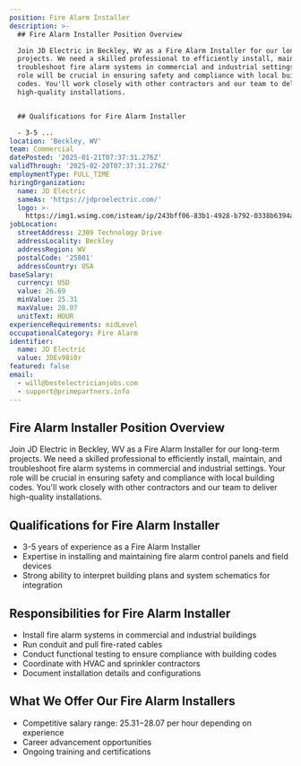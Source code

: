 ```yaml
---
position: Fire Alarm Installer
description: >-
  ## Fire Alarm Installer Position Overview

  Join JD Electric in Beckley, WV as a Fire Alarm Installer for our long-term
  projects. We need a skilled professional to efficiently install, maintain, and
  troubleshoot fire alarm systems in commercial and industrial settings. Your
  role will be crucial in ensuring safety and compliance with local building
  codes. You'll work closely with other contractors and our team to deliver
  high-quality installations.


  ## Qualifications for Fire Alarm Installer

  - 3-5 ...
location: 'Beckley, WV'
team: Commercial
datePosted: '2025-01-21T07:37:31.276Z'
validThrough: '2025-02-20T07:37:31.276Z'
employmentType: FULL_TIME
hiringOrganization:
  name: JD Electric
  sameAs: 'https://jdproelectric.com/'
  logo: >-
    https://img1.wsimg.com/isteam/ip/243bff06-83b1-4928-b792-0338b6394a0b/logo/f2643ee5-278f-40f6-b108-dfc392a3d6fa.png/:/rs=w:662,h:160,cg:true,m/cr=w:662,h:160/qt=q:95
jobLocation:
  streetAddress: 2309 Technology Drive
  addressLocality: Beckley
  addressRegion: WV
  postalCode: '25801'
  addressCountry: USA
baseSalary:
  currency: USD
  value: 26.69
  minValue: 25.31
  maxValue: 28.07
  unitText: HOUR
experienceRequirements: midLevel
occupationalCategory: Fire Alarm
identifier:
  name: JD Electric
  value: JDEv98i0r
featured: false
email:
  - will@bestelectricianjobs.com
  - support@primepartners.info
---
```




## Fire Alarm Installer Position Overview
Join JD Electric in Beckley, WV as a Fire Alarm Installer for our long-term projects. We need a skilled professional to efficiently install, maintain, and troubleshoot fire alarm systems in commercial and industrial settings. Your role will be crucial in ensuring safety and compliance with local building codes. You'll work closely with other contractors and our team to deliver high-quality installations.

## Qualifications for Fire Alarm Installer
- 3-5 years of experience as a Fire Alarm Installer  
- Expertise in installing and maintaining fire alarm control panels and field devices  
- Strong ability to interpret building plans and system schematics for integration

## Responsibilities for Fire Alarm Installer
- Install fire alarm systems in commercial and industrial buildings  
- Run conduit and pull fire-rated cables  
- Conduct functional testing to ensure compliance with building codes  
- Coordinate with HVAC and sprinkler contractors  
- Document installation details and configurations

## What We Offer Our Fire Alarm Installers
- Competitive salary range: $25.31-$28.07 per hour depending on experience  
- Career advancement opportunities  
- Ongoing training and certifications  